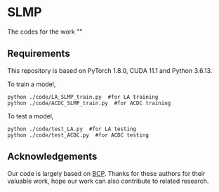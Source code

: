 # SLMP
The codes for the work ""

## Requirements
This repository is based on PyTorch 1.8.0, CUDA 11.1 and Python 3.6.13. 


To train a model,
```
python ./code/LA_SLMP_train.py  #for LA training
python ./code/ACDC_SLMP_train.py  #for ACDC training
``` 
To test a model,
```
python ./code/test_LA.py  #for LA testing
python ./code/test_ACDC.py  #for ACDC testing
```


## Acknowledgements
Our code is largely based on [BCP](https://github.com/DeepMed-Lab-ECNU/BCP). Thanks for these authors for their valuable work, hope our work can also contribute to related research.
